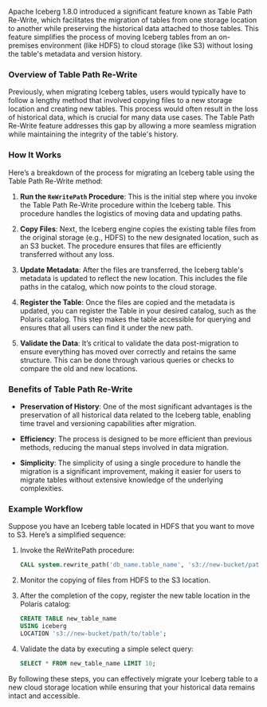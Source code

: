 Apache Iceberg 1.8.0 introduced a significant feature known as Table Path Re-Write, which facilitates the migration of tables from one storage location to another while preserving the historical data attached to those tables. This feature simplifies the process of moving Iceberg tables from an on-premises environment (like HDFS) to cloud storage (like S3) without losing the table's metadata and version history.

### Overview of Table Path Re-Write

Previously, when migrating Iceberg tables, users would typically have to follow a lengthy method that involved copying files to a new storage location and creating new tables. This process would often result in the loss of historical data, which is crucial for many data use cases. The Table Path Re-Write feature addresses this gap by allowing a more seamless migration while maintaining the integrity of the table's history.

### How It Works

Here’s a breakdown of the process for migrating an Iceberg table using the Table Path Re-Write method:

1. **Run the `ReWritePath` Procedure**: This is the initial step where you invoke the Table Path Re-Write procedure within the Iceberg table. This procedure handles the logistics of moving data and updating paths.

2. **Copy Files**: Next, the Iceberg engine copies the existing table files from the original storage (e.g., HDFS) to the new designated location, such as an S3 bucket. The procedure ensures that files are efficiently transferred without any loss.

3. **Update Metadata**: After the files are transferred, the Iceberg table's metadata is updated to reflect the new location. This includes the file paths in the catalog, which now points to the cloud storage.

4. **Register the Table**: Once the files are copied and the metadata is updated, you can register the Table in your desired catalog, such as the Polaris catalog. This step makes the table accessible for querying and ensures that all users can find it under the new path.

5. **Validate the Data**: It’s critical to validate the data post-migration to ensure everything has moved over correctly and retains the same structure. This can be done through various queries or checks to compare the old and new locations.

### Benefits of Table Path Re-Write

- **Preservation of History**: One of the most significant advantages is the preservation of all historical data related to the Iceberg table, enabling time travel and versioning capabilities after migration.

- **Efficiency**: The process is designed to be more efficient than previous methods, reducing the manual steps involved in data migration.

- **Simplicity**: The simplicity of using a single procedure to handle the migration is a significant improvement, making it easier for users to migrate tables without extensive knowledge of the underlying complexities.

### Example Workflow

Suppose you have an Iceberg table located in HDFS that you want to move to S3. Here’s a simplified sequence:

1. Invoke the ReWritePath procedure:
   ```sql
   CALL system.rewrite_path('db_name.table_name', 's3://new-bucket/path/to/table');
   ```

2. Monitor the copying of files from HDFS to the S3 location.

3. After the completion of the copy, register the new table location in the Polaris catalog:
   ```sql
   CREATE TABLE new_table_name
   USING iceberg
   LOCATION 's3://new-bucket/path/to/table';
   ```

4. Validate the data by executing a simple select query:
   ```sql
   SELECT * FROM new_table_name LIMIT 10;
   ```

By following these steps, you can effectively migrate your Iceberg table to a new cloud storage location while ensuring that your historical data remains intact and accessible.
